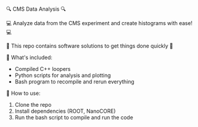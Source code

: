 🔍 CMS Data Analysis 🔍

💻 Analyze data from the CMS experiment and create histograms with ease! 💻

🚀 This repo contains software solutions to get things done quickly 🚀

🧰 What's included:
  - Compiled C++ loopers
  - Python scripts for analysis and plotting
  - Bash program to recompile and rerun everything

📖 How to use:
  1. Clone the repo
  2. Install dependencies (ROOT, NanoCORE)
  3. Run the bash script to compile and run the code
